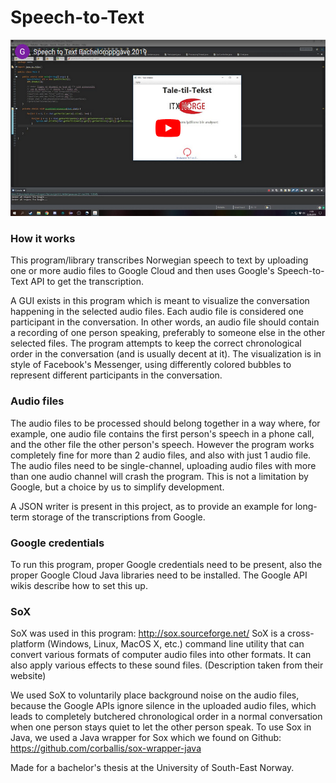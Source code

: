 # Speech-to-Text

[![Youtube Video](https://github.com/techiew/Speech-to-Text/blob/master/thumbnail.png)](https://www.youtube.com/watch?v=DYBjBtlrQes&feature=youtu.be)

### How it works

This program/library transcribes Norwegian speech to text by uploading one or more audio files to Google Cloud and then uses Google's Speech-to-Text API to get the transcription. 

A GUI exists in this program which is meant to visualize the conversation happening in the selected audio files. Each audio file is considered one participant in the conversation. In other words, an audio file should contain a recording of one person speaking, preferably to someone else in the other selected files. The program attempts to keep the correct chronological order in the conversation (and is usually decent at it). The visualization is in style of Facebook's Messenger, using differently colored bubbles to represent different participants in the conversation.

### Audio files
The audio files to be processed should belong together in a way where, for example, one audio file contains the first person's speech in a phone call, and the other file the other person's speech. However the program works completely fine for more than 2 audio files, and also with just 1 audio file. The audio files need to be single-channel, uploading audio files with more than one audio channel will crash the program. This is not a limitation by Google, but a choice by us to simplify development.

A JSON writer is present in this project, as to provide an example for long-term storage of the transcriptions from Google.

### Google credentials
To run this program, proper Google credentials need to be present, also the proper Google Cloud Java libraries need to be installed. The Google API wikis describe how to set this up.

### SoX
SoX was used in this program: http://sox.sourceforge.net/
SoX is a cross-platform (Windows, Linux, MacOS X, etc.) command line utility that can convert various formats of computer audio files into other formats. It can also apply various effects to these sound files. (Description taken from their website)

We used SoX to voluntarily place background noise on the audio files, because the Google APIs ignore silence in the uploaded audio files, which leads to completely butchered chronological order in a normal conversation when one person stays quiet to let the other person speak. To use Sox in Java, we used a Java wrapper for Sox which we found on Github: https://github.com/corballis/sox-wrapper-java

Made for a bachelor's thesis at the University of South-East Norway.
